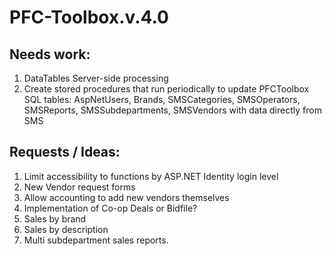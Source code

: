 # PFC-Toolbox.v.4.0

## Needs work:
<ol>
  <li>DataTables Server-side processing</li>
  <li>Create stored procedures that run periodically to update PFCToolbox SQL tables: AspNetUsers, Brands, SMSCategories, SMSOperators, SMSReports, SMSSubdepartments, SMSVendors with data directly from SMS</li>
</ol>
  
## Requests / Ideas:
<ol>
  <li>Limit accessibility to functions by ASP.NET Identity login level</li>
  <li>New Vendor request forms</li>
  <li>Allow accounting to add new vendors themselves</li>
  <li>Implementation of Co-op Deals or Bidfile?</li>
  <li>Sales by brand</li>
  <li>Sales by description</li>
  <li>Multi subdepartment sales reports.</li>
</ol>
